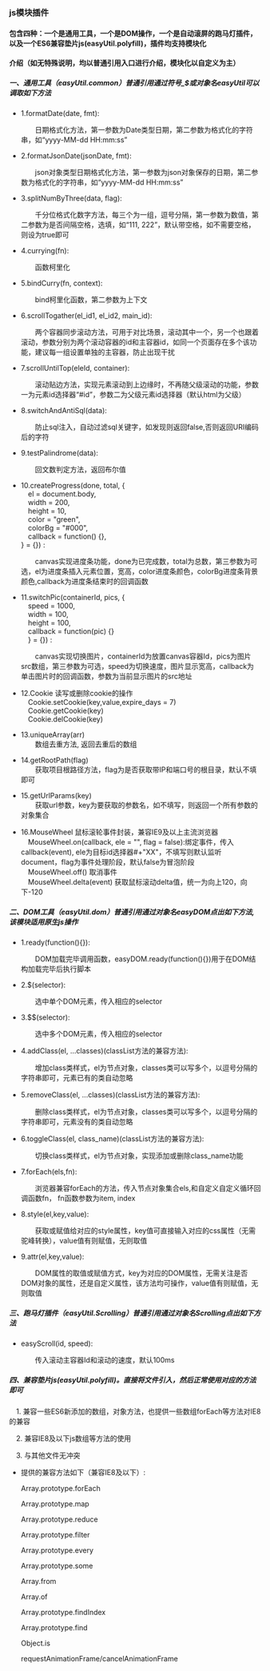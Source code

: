 <h3>js模块插件</h3>
		<h4>包含四种：一个是通用工具，一个是DOM操作，一个是自动滚屏的跑马灯插件，以及一个ES6兼容垫片js(easyUtil.polyfill)，插件均支持模块化</h4>
		<h4>介绍（如无特殊说明，均以普通引用入口进行介绍，模块化以自定义为主）</h4>
		<h5>一、通用工具（easyUtil.common）普通引用通过符号_$或对象名easyUtil可以调取如下方法</h5>
		<ul>
			<li>
				<p>1.formatDate(date, fmt):</p>
				<p></p>&emsp;&emsp;日期格式化方法，第一参数为Date类型日期，第二参数为格式化的字符串，如“yyyy-MM-dd HH:mm:ss”</span>
			</li>
			<li>
				<p>2.formatJsonDate(jsonDate, fmt):</p>
				<p>&emsp;&emsp;json对象类型日期格式化方法，第一参数为json对象保存的日期，第二参数为格式化的字符串，如“yyyy-MM-dd HH:mm:ss”</p>
			</li>
			<li>
				<p>3.splitNumByThree(data, flag):</p>
				<p>&emsp;&emsp;千分位格式化数字方法，每三个为一组，逗号分隔，第一参数为数值，第二参数为是否间隔空格，选填，如“111, 222”，默认带空格，如不需要空格，则设为true即可</p>
			</li>
			<li>
				<p>4.currying(fn):</p>
				<p>&emsp;&emsp;函数柯里化</p>
			</li>
			<li>
				<p>5.bindCurry(fn, context):</p>
				<p>&emsp;&emsp;bind柯里化函数，第二参数为上下文</p>
			</li>
			<li>
				<p>6.scrollTogather(el_id1, el_id2, main_id):</p>
				<p>&emsp;&emsp;两个容器同步滚动方法，可用于对比场景，滚动其中一个，另一个也跟着滚动，参数分别为两个滚动容器的id和主容器id，如同一个页面存在多个该功能，建议每一组设置单独的主容器，防止出现干扰</p>
			</li>
			<li>
				<p>7.scrollUntilTop(eleId, container):</p>
				<p>&emsp;&emsp;滚动贴边方法，实现元素滚动到上边缘时，不再随父级滚动的功能，参数一为元素id选择器“#id”，参数二为父级元素id选择器（默认html为父级）</p>
			</li>
			<li>
				<p>8.switchAndAntiSql(data):</p>
				<p>&emsp;&emsp;防止sql注入，自动过滤sql关键字，如发现则返回false,否则返回URI编码后的字符</p>
			</li>
			<li>
				<p>9.testPalindrome(data):</p>
				<p>&emsp;&emsp;回文数判定方法，返回布尔值</p>
			</li>
			<li>
				<p>10.createProgress(done, total, {<br/>
						&emsp;el = document.body,<br/>
						&emsp;width = 200,<br/>
						&emsp;height = 10,<br/>
						&emsp;color = "green",<br/>
						&emsp;colorBg = "#000",<br/>
						&emsp;callback = function() {},<br/>
					} = {}) :</p>
				<p>&emsp;&emsp;canvas实现进度条功能，done为已完成数，total为总数，第三参数为可选，el为进度条插入元素位置，宽高，color进度条颜色，colorBg进度条背景颜色,callback为进度条结束时的回调函数</p>
			</li>
			<li>
				<p>11.switchPic(containerId, pics, {<br/>
		&emsp;speed = 1000,<br/>
		&emsp;width = 100,<br/>
		&emsp;height = 100,<br/>
		&emsp;callback = function(pic) {}<br/>
		&emsp;} = {}) :</p>
				<p>&emsp;&emsp;canvas实现切换图片，containerId为放置canvas容器Id，pics为图片src数组，第三参数为可选，speed为切换速度，图片显示宽高，callback为单击图片时的回调函数，参数为当前显示图片的src地址</p>
			</li>
			<li>
				<p>12.Cookie 读写或删除cookie的操作<br/>
				&emsp;Cookie.setCookie(key,value,expire_days = 7)<br/>
				&emsp;Cookie.getCookie(key)<br/>
				&emsp;Cookie.delCookie(key)<br/>			
			</li>
			<li>
				<p>13.uniqueArray(arr) <br/>
				&emsp;&emsp;数组去重方法, 返回去重后的数组<br/>		
			</li>
			<li>
				<p>14.getRootPath(flag) <br/>
				&emsp;&emsp;获取项目根路径方法，flag为是否获取带IP和端口号的根目录，默认不填即可<br/>		
			</li>
			<li>
				<p>15.getUrlParams(key) <br/>
				&emsp;&emsp;获取url参数，key为要获取的参数名，如不填写，则返回一个所有参数的对象集合<br/>		
			</li>
			<li>
				<p>16.MouseWheel 鼠标滚轮事件封装，兼容IE9及以上主流浏览器 <br/>
				&emsp;MouseWheel.on(callback, ele = "", flag = false):绑定事件，传入callback(event), ele为目标id选择器#+"XX"，不填写则默认监听document，flag为事件处理阶段，默认false为冒泡阶段<br/>
				&emsp;MouseWheel.off() 取消事件<br/>
				&emsp;MouseWheel.delta(event) 获取鼠标滚动delta值，统一为向上120，向下-120<br/>		
			</li>
		</ul>
		<h5>二、DOM工具（easyUtil.dom）普通引用通过对象名easyDOM点出如下方法,该模块适用原生js操作</h5>
		<ul>
			<li>
				<p>1.ready(function(){}):</p>
				<p></p>&emsp;&emsp;DOM加载完毕调用函数，easyDOM.ready(function(){})用于在DOM结构加载完毕后执行脚本</span>
			</li>
			<li>
				<p>2.$(selector):</p>
				<p></p>&emsp;&emsp;选中单个DOM元素，传入相应的selector</span>
			</li>
			<li>
				<p>3.$$(selector):</p>
				<p></p>&emsp;&emsp;选中多个DOM元素，传入相应的selector</span>
			</li>
			<li>
				<p>4.addClass(el, ...classes)(classList方法的兼容方法):</p>
				<p></p>&emsp;&emsp;增加class类样式，el为节点对象，classes类可以写多个，以逗号分隔的字符串即可，元素已有的类自动忽略</span>
			</li>
			<li>
				<p>5.removeClass(el, ...classes)(classList方法的兼容方法):</p>
				<p></p>&emsp;&emsp;删除class类样式，el为节点对象，classes类可以写多个，以逗号分隔的字符串即可，元素没有的类自动忽略</span>
			</li>
			<li>
				<p>6.toggleClass(el, class_name)(classList方法的兼容方法):</p>
				<p></p>&emsp;&emsp;切换class类样式，el为节点对象，实现添加或删除class_name功能</span>
			</li>
			<li>
				<p>7.forEach(els,fn):</p>
				<p></p>&emsp;&emsp;浏览器兼容forEach的方法，传入节点对象集合els,和自定义自定义循环回调函数fn， fn函数参数为item, index</span>
			</li>
			<li>
				<p>8.style(el,key,value):</p>
				<p></p>&emsp;&emsp;获取或赋值给对应的style属性，key值可直接输入对应的css属性（无需驼峰转换），value值有则赋值，无则取值</span>
			</li>
			<li>
				<p>9.attr(el,key,value):</p>
				<p></p>&emsp;&emsp;DOM属性的取值或赋值方式，key为对应的DOM属性，无需关注是否DOM对象的属性，还是自定义属性，该方法均可操作，value值有则赋值，无则取值</span>
			</li>
		</ul>
		<h5>三、跑马灯插件（easyUtil.Scrolling）普通引用通过对象名Scrolling点出如下方法</h5>
		<ul>
			<li>
				<p>easyScroll(id, speed):</p>
				<p>&emsp;&emsp;传入滚动主容器Id和滚动的速度，默认100ms</p>
			</li>
		</ul>
		<h5>四、兼容垫片js(easyUtil.polyfill)。直接将文件引入，然后正常使用对应的方法即可</h5>
				<p>&emsp;1. 兼容一些ES6新添加的数组，对象方法，也提供一些数组forEach等方法对IE8的兼容</p>
				<p>&emsp;2. 兼容IE8及以下js数组等方法的使用</p>
				<p>&emsp;3. 与其他文件无冲突</p>
		<ul>
			<li>
				<p>提供的兼容方法如下（兼容IE8及以下）:</p>
				<p>Array.prototype.forEach</p>
				<p>Array.prototype.map</p>
				<p>Array.prototype.reduce</p>
				<p>Array.prototype.filter</p>
				<p>Array.prototype.every</p>
				<p>Array.prototype.some</p>
				<p>Array.from</p>
				<p>Array.of</p>
				<p>Array.prototype.findIndex</p>
				<p>Array.prototype.find</p>
				<p>Object.is</p>
				<p>requestAnimationFrame/cancelAnimationFrame</p>				
			</li>
		</ul>
